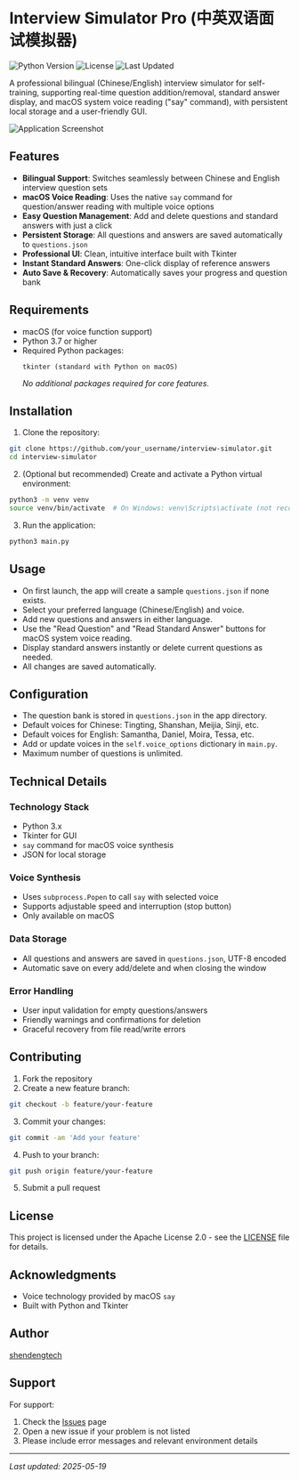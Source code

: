 # Interview Simulator Pro (中英双语面试模拟器)

![Python Version](https://img.shields.io/badge/python-3.7%2B-blue.svg)
![License](https://img.shields.io/badge/license-Apache%202.0-green.svg)
![Last Updated](https://img.shields.io/badge/last%20updated-2025--05--19-brightgreen.svg)

A professional bilingual (Chinese/English) interview simulator for self-training, supporting real-time question addition/removal, standard answer display, and macOS system voice reading ("say" command), with persistent local storage and a user-friendly GUI.

![Application Screenshot](screenshots/app_screenshot.png)

## Features

- **Bilingual Support**: Switches seamlessly between Chinese and English interview question sets
- **macOS Voice Reading**: Uses the native `say` command for question/answer reading with multiple voice options
- **Easy Question Management**: Add and delete questions and standard answers with just a click
- **Persistent Storage**: All questions and answers are saved automatically to `questions.json`
- **Professional UI**: Clean, intuitive interface built with Tkinter
- **Instant Standard Answers**: One-click display of reference answers
- **Auto Save & Recovery**: Automatically saves your progress and question bank

## Requirements

- macOS (for voice function support)
- Python 3.7 or higher
- Required Python packages:
  ```
  tkinter (standard with Python on macOS)
  ```
  *No additional packages required for core features.*

## Installation

1. Clone the repository:
```bash
git clone https://github.com/your_username/interview-simulator.git
cd interview-simulator
```

2. (Optional but recommended) Create and activate a Python virtual environment:
```bash
python3 -m venv venv
source venv/bin/activate  # On Windows: venv\Scripts\activate (not recommended, voice not supported)
```

3. Run the application:
```bash
python3 main.py
```

## Usage

- On first launch, the app will create a sample `questions.json` if none exists.
- Select your preferred language (Chinese/English) and voice.
- Add new questions and answers in either language.
- Use the "Read Question" and "Read Standard Answer" buttons for macOS system voice reading.
- Display standard answers instantly or delete current questions as needed.
- All changes are saved automatically.

## Configuration

- The question bank is stored in `questions.json` in the app directory.
- Default voices for Chinese: Tingting, Shanshan, Meijia, Sinji, etc.
- Default voices for English: Samantha, Daniel, Moira, Tessa, etc.
- Add or update voices in the `self.voice_options` dictionary in `main.py`.
- Maximum number of questions is unlimited.

## Technical Details

### Technology Stack
- Python 3.x
- Tkinter for GUI
- `say` command for macOS voice synthesis
- JSON for local storage

### Voice Synthesis
- Uses `subprocess.Popen` to call `say` with selected voice
- Supports adjustable speed and interruption (stop button)
- Only available on macOS

### Data Storage
- All questions and answers are saved in `questions.json`, UTF-8 encoded
- Automatic save on every add/delete and when closing the window

### Error Handling
- User input validation for empty questions/answers
- Friendly warnings and confirmations for deletion
- Graceful recovery from file read/write errors

## Contributing

1. Fork the repository
2. Create a new feature branch:
```bash
git checkout -b feature/your-feature
```
3. Commit your changes:
```bash
git commit -am 'Add your feature'
```
4. Push to your branch:
```bash
git push origin feature/your-feature
```
5. Submit a pull request

## License

This project is licensed under the Apache License 2.0 - see the [LICENSE](LICENSE) file for details.

## Acknowledgments

- Voice technology provided by macOS `say`
- Built with Python and Tkinter

## Author

[shendengtech](https://github.com/shendengtech)

## Support

For support:
1. Check the [Issues](https://github.com/your_username/interview-simulator/issues) page
2. Open a new issue if your problem is not listed
3. Please include error messages and relevant environment details

---

*Last updated: 2025-05-19*
